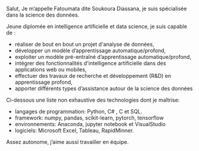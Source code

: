 
Salut,
Je m’appelle Fatoumata dite Soukoura Diassana, je suis spécialisée dans la science des données.

Jeune diplomée en intelligence artificielle et data science, je suis capable de :
- réaliser de bout en bout un projet d'analyse de données,
- développer un modèle d’apprentissage automatique/profond,
- exploiter un modèle pré-entraîné d’apprentissage automatique/profond,
- intégrer des fonctionnalités d'intelligence artificielle dans des applications web ou mobiles,
- effectuer des travaux de recherche et développement (R&D) en apprentissage profond,
- apporter différents types d’assistance autour de la science des données

Ci-dessous une liste non exhaustive des technologies dont je maîtrise:
- langages de programmation: Python, C# , C et SQL.
- framework: numpy, pandas, scikit-learn, pytorch, tensorflow
- environnements: Anaconda, jupyter notebook et VisualStudio
- logiciels: Microsoft Excel, Tableau, RapidMinner.

Assez autonome, j’aime aussi travailler en équipe. 

<!---
Diaffat/Diaffat is a ✨ special ✨ repository because its `README.md` (this file) appears on your GitHub profile.
You can click the Preview link to take a look at your changes.
--->
